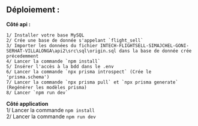 ## Déploiement :
  
**Côté api :**
  
    1/ Installer votre base MySQL  
    2/ Crée une base de donnée s'appelant `flight_sell`  
    3/ Importer les données du fichier INTECH-FLIGHTSELL-SIMAJCHEL-GONI-SERHAT-VILLALONGA\api2\src\sql\origin.sql dans la base de donnée crée précedemment  
    4/ Lancer la commande `npm install`  
    5/ Insérer l'accès à la bdd dans le .env  
    6/ Lancer la commande `npx prisma introspect` (Crée le 'prisma.schema')  
    7/ Lancer la commande `npx prisma pull` et `npx prisma generate` (Regénérer les modèles prisma)  
    8/ Lancer `npm run dev`  
  
**Côté application**  
    1/ Lancer la commande `npm install`  
    2/ Lancer la commande `npm run dev`  
